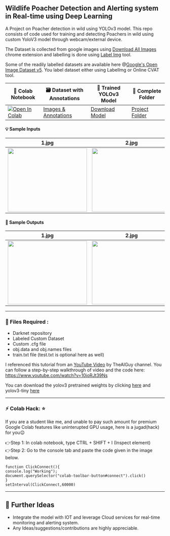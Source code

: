 ## Wildlife Poacher Detection and Alerting system in Real-time using Deep Learning
A Project on Poacher detection in wild using YOLOv3 model. This repo consists of code used for training and detecting Poachers in wild using custom YoloV3 model through webcam/external device.<br>

The Dataset is collected from google images using [Download All Images](https://chrome.google.com/webstore/detail/download-all-images/ifipmflagepipjokmbdecpmjbibjnakm) chrome extension and labelling is done using [Label Img](https://github.com/tzutalin/labelImg) tool.<br>

Some of the readily labelled datasets are available here @[Google's Open Image Dataset v5](https://storage.googleapis.com/openimages/web/index.html). You label dataset either using LabelImg or Online CVAT tool.

|  🧾 Colab Notebook  |   🗃 Dataset with Annotations   | 🔑 Trained YOLOv3 Model | 🧠 Complete Folder  |
|------------|-------------|-----------|-----------|
| [![Open In Colab](https://colab.research.google.com/assets/colab-badge.svg)](https://drive.google.com/file/d/1O1tlwjbt4dUWBct2Jv0vHXPNe_fcMCa_/view?usp=sharing) | [Images & Annotations](https://drive.google.com/file/d/1i7odPzL8kWigesajYkMM0XopQhh1g86J/view?usp=sharing) | [Download Model](https://drive.google.com/file/d/1_20xIEqXsnoQBakMGD3llYAm1D0Dmi0A/view?usp=sharing) | [Project Folder](https://drive.google.com/drive/folders/17S0nm_11wjBmDVhYezXs_K17wsZkuKsx?usp=sharing)  |

#### 💡 Sample Inputs 

|  1.jpg | 2.jpg  | pic1.jpg | pic2.jpg |
|------------|-------------|-----------|---------|
| <img src="https://github.com/snehitvaddi/Poacher-Detection/blob/master/test_images/1.jpg"  width="250" height="200"> | <img src="https://github.com/snehitvaddi/Poacher-Detection/blob/master/test_images/2.jpg"  width="250" height="200">|<img src="https://github.com/snehitvaddi/Poacher-Detection/blob/master/test_images/pic1.jpg"  width="250" height="200">|<img src="https://github.com/snehitvaddi/Poacher-Detection/blob/master/test_images/pic2.jpg"  width="250" height="200">|

#### 🧠 Sample Outputs
|  1.jpg | 2.jpg  | pic1.jpg | pic2.jpg |
|------------|-------------|-----------|---------|
| <img src="https://github.com/snehitvaddi/Poacher-Detection/blob/master/outputs/4.png"  width="250" height="200"> | <img src="https://github.com/snehitvaddi/Poacher-Detection/blob/master/outputs/5.png"  width="250" height="200">|<img src="https://github.com/snehitvaddi/Poacher-Detection/blob/master/outputs/6.png"  width="250" height="200">|<img src="https://github.com/snehitvaddi/Poacher-Detection/blob/master/outputs/pic2.png"  width="250" height="200">|

****************************************************************************************************************************************
### 📂 Files Required :
* Darknet repository
* Labeled Custom Dataset
* Custom .cfg file
* obj.data and obj.names files
* train.txt file (test.txt is optional here as well)

I referenced this tutorial from an [YouTube Video](https://www.youtube.com/channel/UCrydcKaojc44XnuXrfhlV8Q) by TheAIGuy channel.
You can follow a step-by-step walkthrough of video and the code here: https://www.youtube.com/watch?v=10joRJt39Ns

You can download the yolov3 pretrained weights by clicking [here](https://pjreddie.com/media/files/yolov3.weights) and yolov3-tiny [here](https://pjreddie.com/media/files/yolov3-tiny.weights)
****************************************************************************************************************************************

### ⚡ Colab Hack: ⭐
If you are a student like me, and unable to pay such amount for premium Google Colab features like uninterupted GPU usage, here is a jugad(hack) for you😉<br>

👉Step 1: In colab notebook, type CTRL + SHIFT + I (Inspect element)<br>
👉Step 2: Go to the console tab and paste the code given in the image below.<br>

`function ClickConnect(){`<br>
`console.log("Working"); `<br>
`document.querySelector("colab-toolbar-button#connect").click() `<br>
`}`<br>
`setInterval(ClickConnect,60000)`<br>
****************************************************************************************************************************************
## 🧠 Further Ideas
* Integrate the model with IOT and leverage Cloud services for real-time monitoring and alerting system.
* Any Ideas/suggestions/contributions are highly appreciable.
